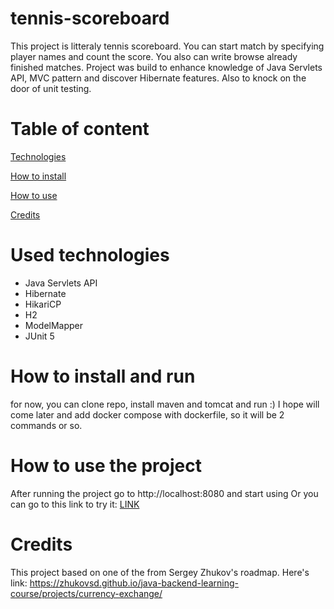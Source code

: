 # tennis-scoreboard

This project is litteraly tennis scoreboard. You can start match by specifying player names and count the score. You also can write browse already finished matches. 
Project was build to enhance knowledge of Java Servlets API, MVC pattern and discover Hibernate features. Also to knock on the door of unit testing.

# Table of content

[Technologies](#used-technologies)

[How to install](#how-to-install-and-run)

[How to use](#how-to-use-the-project)

[Credits](#credits)

# Used technologies

- Java Servlets API
- Hibernate
- HikariCP
- H2
- ModelMapper
- JUnit 5

# How to install and run

for now, you can clone repo, install maven and tomcat and run :)
I hope will come later and add docker compose with dockerfile, so it will be 2 commands or so.

# How to use the project

After running the project go to http://localhost:8080 and start using
Or you can go to this link to try it: [LINK](http://77.239.117.82:8080/)

# Credits

This project based on one of the from Sergey Zhukov's roadmap.
Here's link:
https://zhukovsd.github.io/java-backend-learning-course/projects/currency-exchange/
